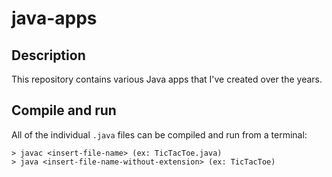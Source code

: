 # java-apps

## Description
This repository contains various Java apps that I've created over the years.

## Compile and run
All of the individual `.java` files can be compiled and run from a terminal:
```
> javac <insert-file-name> (ex: TicTacToe.java)
> java <insert-file-name-without-extension> (ex: TicTacToe)
```
